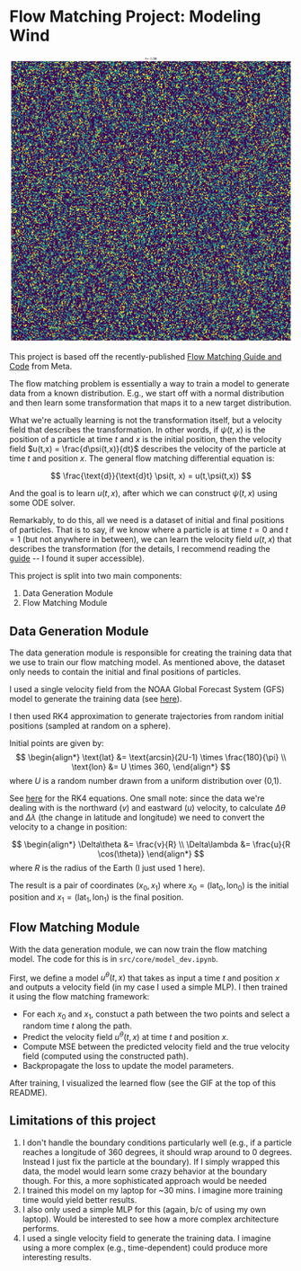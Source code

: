 # Flow Matching Project: Modeling Wind


![Flow Matching Test](src/core/flow_matching_test.gif)

This project is based off the recently-published [Flow Matching Guide and Code](https://ai.meta.com/research/publications/flow-matching-guide-and-code/) from Meta. 

The flow matching problem is essentially a way to train a model to generate data from a known distribution. E.g., we start off with a normal distribution and then learn some transformation that maps it to a new target distribution. 

What we're actually learning is not the transformation itself, but a velocity field that describes the transformation. In other words, if $\psi(t,x)$ is the position of a particle at time $t$ and $x$ is the initial position, then the velocity field $u(t,x) = \frac{d\psi(t,x)}{dt}$ describes the velocity of the particle at time $t$ and position $x$. The general flow matching differential equation is:

$$
\frac{\text{d}}{\text{d}t} \psi(t, x) = u(t,\psi(t,x))
$$

And the goal is to learn $u(t,x)$, after which we can construct $\psi(t,x)$ using some ODE solver.

Remarkably, to do this, all we need is a dataset of initial and final positions of particles. That is to say, if we know where a particle is at time $t=0$ and $t=1$ (but not anywhere in between), we can learn the velocity field $u(t,x)$ that describes the transformation (for the details, I recommend reading the [guide](https://ai.meta.com/research/publications/flow-matching-guide-and-code/) -- I found it super accessible).


This project is split into two main components:

1. Data Generation Module 
2. Flow Matching Module

## Data Generation Module


The data generation module is responsible for creating the training data that we use to train our flow matching model. As mentioned above, the dataset only needs to contain the initial and final positions of particles. 

I used a single velocity field from the NOAA Global Forecast System (GFS) model to generate the training data (see [here](https://www.ncei.noaa.gov/products/weather-climate-models/global-forecast)). 

I then used RK4 approximation to generate trajectories from random initial positions (sampled at random on a sphere). 

Initial points are given by:
$$
\begin{align*}
\text{lat} &= \text{arcsin}(2U-1) \times \frac{180}{\pi} \\
\text{lon} &= U \times 360,
\end{align*}
$$
where $U$ is a random number drawn from a uniform distribution over (0,1).

See [here](https://en.wikipedia.org/wiki/Runge%E2%80%93Kutta_methods) for the RK4 equations. One small note: since the data we're dealing with is the northward ($v$) and eastward ($u$) velocity, to calculate $\Delta\theta$ and $\Delta\lambda$ (the change in latitude and longitude) we need to convert the velocity to a change in position:

$$
\begin{align*}
\Delta\theta &= \frac{v}{R} \\
\Delta\lambda &= \frac{u}{R \cos(\theta)}
\end{align*}
$$
where $R$ is the radius of the Earth (I just used 1 here).

The result is a pair of coordinates $(x_0, x_1)$ where $x_0=(\text{lat}_0, \text{lon}_0)$ is the initial position and $x_1=(\text{lat}_1, \text{lon}_1)$ is the final position. 

## Flow Matching Module

With the data generation module, we can now train the flow matching model. The code for this is in `src/core/model_dev.ipynb`.

First, we define a model $u^{\theta}(t,x)$ that takes as input a time $t$ and position $x$ and outputs a velocity field (in my case I used a simple MLP). I then trained it using the flow matching framework:
  - For each $x_0$ and $x_1$, constuct a path between the two points and select a random time $t$ along the path. 
  - Predict the velocity field $u^{\theta}(t,x)$ at time $t$ and position $x$. 
  - Compute MSE between the predicted velocity field and the true velocity field (computed using the constructed path). 
  - Backpropagate the loss to update the model parameters. 

After training, I visualized the learned flow (see the GIF at the top of this README).


## Limitations of this project

1. I don't handle the boundary conditions particularly well (e.g., if a particle reaches a longitude of 360 degrees, it should wrap around to 0 degrees. Instead I just fix the particle at the boundary). If I simply wrapped this data, the model would learn some crazy behavior at the boundary though. For this, a more sophisticated approach would be needed 
2. I trained this model on my laptop for ~30 mins. I imagine more training time would yield better results. 
3. I also only used a simple MLP for this (again, b/c of using my own laptop). Would be interested to see how a more complex architecture performs. 
4. I used a single velocity field to generate the training data. I imagine using a more complex (e.g., time-dependent) could produce more interesting results. 